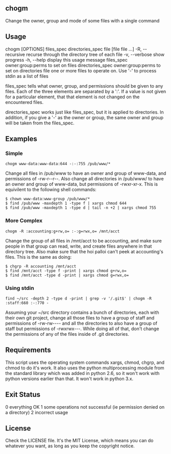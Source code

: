 chogm
-----

Change the owner, group and mode of some files with a single command

Usage
-----

chogm [OPTIONS] files_spec directories_spec file [file file ...]
   -R, --recursive      recurse through the directory tree of each file
   -v, --verbose        show progress
   -h, --help           display this usage message
   files_spec           owner:group:perms to set on files
   directories_spec     owner:group:perms to set on directories
   file                 one or more files to operate on.  Use '-' to
                        process stdin as a list of files

files_spec tells what owner, group, and permissions should be given to any
files. Each of the three elements are separated by a ':'. If a value is
not given for a particular element, that that element is not changed on
the encountered files.

directories_spec works just like files_spec, but it is applied to
directories. In addition, if you give a '-' as the owner or group, the
same owner and group will be taken from the files_spec.

Examples
--------

### Simple

    chogm www-data:www-data:644 -:-:755 /pub/www/*

Change all files in /pub/www to have an owner and group of www-data, and
permissions of -rw-r--r--. Also change all directories in /pub/www/ to
have an owner and group of www-data, but permissions of -rwxr-xr-x. This
is equivilent to the following shell commands:

    $ chown www-data:www-group /pub/www/*
    $ find /pub/www -maxdepth 1 -type f | xargs chmod 644
    $ find /pub/www -maxdepth 1 -type d | tail -n +2 | xargs chmod 755 

### More Complex

    chogm -R :accounting:g+rw,o= :-:g=rwx,o= /mnt/acct

Change the group of all files in /mnt/acct to be accounting, and make
sure people in that group can read, write, and create files anywhere in
that directory tree. Also make sure that the hoi palloi can't peek at
accounting's files. This is the same as doing:

    $ chgrp -R accounting /mnt/acct
    $ find /mnt/acct -type f -print | xargs chmod g+rw,o=
    $ find /mnt/acct -type d -print | xargs chmod g=rwx,o= 

### Using stdin

    find ~/src -depth 2 -type d -print | grep -v '/.git$' | chogm -R :staff:660 :-:770 -

Assuming your ~/src directory contains a bunch of directories, each with
their own git project, change all those files to have a group of staff
and permissions of -rw-rw---- and all the directories to also have a
group of staff but permissions of -rwxrwx---. While doing all of that,
don't change the permissions of any of the files inside of .git
directories.


Requirements
------------

This script uses the operating system commands xargs, chmod, chgrp, and
chmod to do it's work. It also uses the python multiprocessing module
from the standard library which was added in python 2.6, so it won't
work with python versions earlier than that. It won't work in python
3.x.

Exit Status
-----------

 0  everything OK
 1  some operations not successful (ie permission denied on a directory)
 2  incorrect usage


License
-------

Check the LICENSE file.  It's the MIT License, which means you can do whatever you want, as long as you keep the copyright notice.